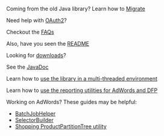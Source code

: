 Coming from the old Java library? Learn how to [Migrate](wiki/Migrating-from-the-old-Java-client-library)

Need help with [OAuth2](Using-OAuth2.0)?

Checkout the [FAQs](FAQ)

Also, have you seen the [README](/googleads/googleads-java-lib/blob/master/README.md)

Looking for [downloads](/googleads/googleads-java-lib/releases)?

See the [JavaDoc](http://googleads.github.io/googleads-java-lib)

Learn how to [use the library in a multi-threaded environment](https://github.com/googleads/googleads-java-lib/wiki/Thread-Safety)

Learn how to [use the reporting utilities for AdWords and DFP](https://github.com/googleads/googleads-java-lib/wiki/ReportDownloader-utilities)

Working on AdWords? These guides may be helpful:
* [BatchJobHelper](//github.com/googleads/googleads-java-lib/wiki/BatchJobHelper-utility-for-AdWords)
* [SelectorBuilder](//github.com/googleads/googleads-java-lib/wiki/SelectorBuilder-utility-for-AdWords)
* [Shopping ProductPartitionTree utility](//github.com/googleads/googleads-java-lib/wiki/Shopping-product-partition-utility-for-AdWords)